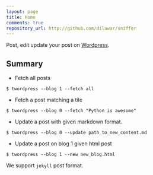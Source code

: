 ```yaml
---
layout: page
title: Home
comments: true
repository_url: http://github.com/dilawar/sniffer
---
```


Post, edit update your post on [Wordpress](http://wordpress.org).

## Summary 

- Fetch all posts

~~~
$ twordpress --blog 1 --fetch all
~~~

- Fetch a post matching a tile

~~~
$ twordpress --blog 0 --fetch "Python is awesome"
~~~~

- Update a post with given markdown format.

~~~
$ twordpress --blog 0 --update path_to_new_content.md
~~~

- Update a post on blog 1 given html post

~~~
$ twordpress --blog 1 --new new_blog.html
~~~

We support `jekyll` post format.
